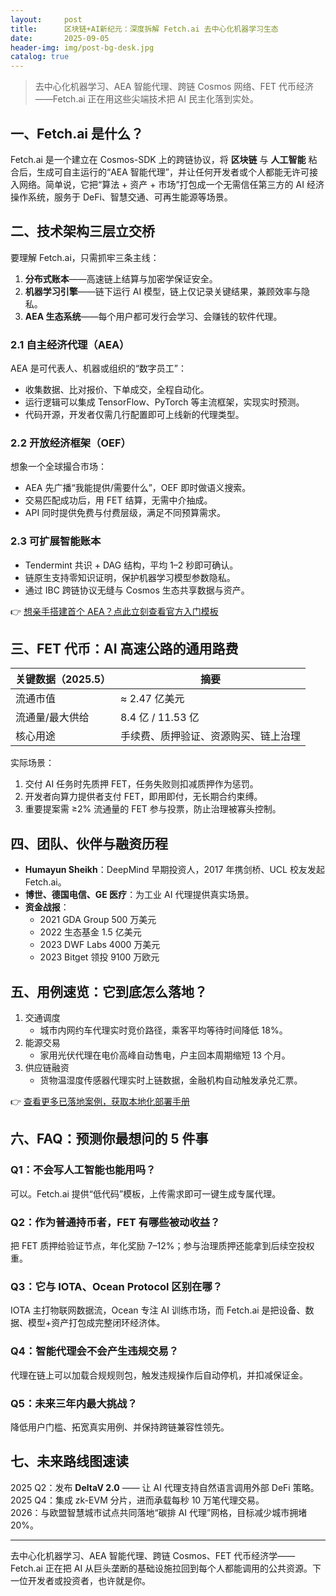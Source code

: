 ```yaml
---
layout:     post
title:      区块链+AI新纪元：深度拆解 Fetch.ai 去中心化机器学习生态
date:       2025-09-05
header-img: img/post-bg-desk.jpg
catalog: true
---
```


> 去中心化机器学习、AEA 智能代理、跨链 Cosmos 网络、FET 代币经济——Fetch.ai 正在用这些尖端技术把 AI 民主化落到实处。

## 一、Fetch.ai 是什么？
Fetch.ai 是一个建立在 Cosmos-SDK 上的跨链协议，将 **区块链** 与 **人工智能** 粘合后，生成可自主运行的“AEA 智能代理”，并让任何开发者或个人都能无许可接入网络。简单说，它把“算法 + 资产 + 市场”打包成一个无需信任第三方的 AI 经济操作系统，服务于 DeFi、智慧交通、可再生能源等场景。

## 二、技术架构三层立交桥
要理解 Fetch.ai，只需抓牢三条主线：  
1. **分布式账本**——高速链上结算与加密学保证安全。  
2. **机器学习引擎**——链下运行 AI 模型，链上仅记录关键结果，兼顾效率与隐私。  
3. **AEA 生态系统**——每个用户都可发行会学习、会赚钱的软件代理。

### 2.1 自主经济代理（AEA）
AEA 是可代表人、机器或组织的“数字员工”：  
- 收集数据、比对报价、下单成交，全程自动化。  
- 运行逻辑可以集成 TensorFlow、PyTorch 等主流框架，实现实时预测。  
- 代码开源，开发者仅需几行配置即可上线新的代理类型。

### 2.2 开放经济框架（OEF）
想象一个全球撮合市场：  
- AEA 先广播“我能提供/需要什么”，OEF 即时做语义搜索。  
- 交易匹配成功后，用 FET 结算，无需中介抽成。  
- API 同时提供免费与付费层级，满足不同预算需求。

### 2.3 可扩展智能账本
- Tendermint 共识 + DAG 结构，平均 1–2 秒即可确认。  
- 链原生支持零知识证明，保护机器学习模型参数隐私。  
- 通过 IBC 跨链协议无缝与 Cosmos 生态共享数据与资产。

👉 [想亲手搭建首个 AEA？点此立刻查看官方入门模板](https://okxdog.com/)

## 三、FET 代币：AI 高速公路的通用路费
| 关键数据（2025.5） | 摘要 |
| --- | --- |
| 流通市值 | ≈ 2.47 亿美元 |
| 流通量/最大供给 | 8.4 亿 / 11.53 亿 |
| 核心用途 | 手续费、质押验证、资源购买、链上治理 |

实际场景：  
1. 交付 AI 任务时先质押 FET，任务失败则扣减质押作为惩罚。  
2. 开发者向算力提供者支付 FET，即用即付，无长期合约束缚。  
3. 重要提案需 ≥2% 流通量的 FET 参与投票，防止治理被寡头控制。

## 四、团队、伙伴与融资历程
- **Humayun Sheikh**：DeepMind 早期投资人，2017 年携剑桥、UCL 校友发起 Fetch.ai。  
- **博世、德国电信、GE 医疗**：为工业 AI 代理提供真实场景。  
- **资金战报**：  
  - 2021 GDA Group 500 万美元  
  - 2022 生态基金 1.5 亿美元  
  - 2023 DWF Labs 4000 万美元  
  - 2023 Bitget 领投 9100 万欧元  

## 五、用例速览：它到底怎么落地？
1. 交通调度  
   - 城市内网约车代理实时竞价路径，乘客平均等待时间降低 18%。  
2. 能源交易  
   - 家用光伏代理在电价高峰自动售电，户主回本周期缩短 13 个月。  
3. 供应链融资  
   - 货物温湿度传感器代理实时上链数据，金融机构自动触发承兑汇票。

👉 [查看更多已落地案例，获取本地化部署手册](https://okxdog.com/)

## 六、FAQ：预测你最想问的 5 件事
### Q1：不会写人工智能也能用吗？
可以。Fetch.ai 提供“低代码”模板，上传需求即可一键生成专属代理。

### Q2：作为普通持币者，FET 有哪些被动收益？
把 FET 质押给验证节点，年化奖励 7–12%；参与治理质押还能拿到后续空投权重。

### Q3：它与 IOTA、Ocean Protocol 区别在哪？
IOTA 主打物联网数据流，Ocean 专注 AI 训练市场，而 Fetch.ai 是把设备、数据、模型+资产打包成完整闭环经济体。

### Q4：智能代理会不会产生违规交易？
代理在链上可以加载合规规则包，触发违规操作后自动停机，并扣减保证金。

### Q5：未来三年内最大挑战？
降低用户门槛、拓宽真实用例、并保持跨链兼容性领先。

## 七、未来路线图速读
2025 Q2：发布 **DeltaV 2.0** —— 让 AI 代理支持自然语言调用外部 DeFi 策略。  
2025 Q4：集成 zk-EVM 分片，进而承载每秒 10 万笔代理交易。  
2026：与欧盟智慧城市试点共同落地“碳排 AI 代理”网格，目标减少城市拥堵 20%。

---

去中心化机器学习、AEA 智能代理、跨链 Cosmos、FET 代币经济学——Fetch.ai 正在把 AI 从巨头垄断的基础设施拉回到每个人都能调用的公共资源。下一位开发者或投资者，也许就是你。